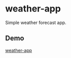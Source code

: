 # weather-app
Simple weather forecast app.

## Demo
[weather-app](http://bmacheski.com/weather-app/)
